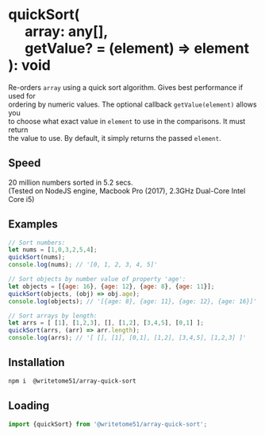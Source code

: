 # quickSort(<br>&nbsp;&nbsp;&nbsp;&nbsp;&nbsp;array: any[],<br>&nbsp;&nbsp;&nbsp;&nbsp;&nbsp;getValue? = (element) => element<br>): void

Re-orders `array` using a quick sort algorithm.  Gives best performance if used for  
ordering by numeric values.  The optional callback `getValue(element)` allows you  
to choose what exact value in `element` to use in the comparisons. It must return  
the value to use. By default, it simply returns the passed `element`.  


## Speed

20 million numbers sorted in 5.2 secs.  
(Tested on NodeJS engine, Macbook Pro (2017), 2.3GHz Dual-Core Intel Core i5)


## Examples
```js
// Sort numbers:
let nums = [1,0,3,2,5,4];
quickSort(nums);
console.log(nums); // '[0, 1, 2, 3, 4, 5]'

// Sort objects by number value of property 'age':
let objects = [{age: 16}, {age: 12}, {age: 8}, {age: 11}];
quickSort(objects, (obj) => obj.age);
console.log(objects); // '[{age: 8}, {age: 11}, {age: 12}, {age: 16}]'

// Sort arrays by length:
let arrs = [ [1], [1,2,3], [], [1,2], [3,4,5], [0,1] ];
quickSort(arrs, (arr) => arr.length);
console.log(arrs); // '[ [], [1], [0,1], [1,2], [3,4,5], [1,2,3] ]'
```

## Installation

```bash
npm i  @writetome51/array-quick-sort
```

## Loading
```js
import {quickSort} from '@writetome51/array-quick-sort';
```
